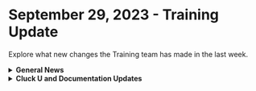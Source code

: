 # September 29, 2023 - Training Update

Explore what new changes the Training team has made in the last week.

<details>

<summary><strong>General News</strong></summary>

* Game Tip for the Week: Prepare yourself for the onslaught of games coming in October like Spider-Man 2, Super Mario Wonder, Forza, and Assassin's Creed Mirage! Hope you've finished more than 10% of Baldur's Gate and Starfield! poor Adam will catch up one day...
* Shoutouts to everyone who joined us in training this week! We appreciate your feedback as we continue to build out new training experiences. We'll be at it again next week with the same bat time, and same bat channels:
  * Mondays: Rewst 101 @ 12pm EST + Rewst 104 @ 1:15pm EST
  * Tuesdays: Rewst 102 @ 12pm EST + Rewst 105 @ 1:15pm EST
  * Wednesdays: Rewst 103 @ 12pm EST + Rewst 106 @ 1:15pm EST
  * Thursdays: ROC AMA @ 11am EST
* Join us in our new [Cluck-U Discord channel](https://discord.com/channels/936789089703845988/1121465945295167588) if you have any questions, comments, or concerns!

</details>

<details>

<summary><strong>Cluck U and Documentation Updates</strong></summary>

**Cluck University**

* Minor fixes to steps in Cluck U exercise steps based on feedback.
* Updated the [Hello World](../../../cluck-university/getting-started/hello-world.md) exercise steps for clarity.

**Documentation**

* [Open Mic - September 22nd Video and Page Added](../../roc-open-mics/2023-roc-open-mics/september-22-2023-efficient-onboarding-custom-integrations-and-sql-magic.md)
* Shoutouts to Kevin Grube and Kelvin for contributing to the docs this week! For those who missed it, we're building out the ability to contribute to our docs, [starting with updates and fixes](../../../community-corner/how-to-contribute/).&#x20;
* Updates and Fixes
  * Updated the URL note on the [Connectwise Pod Configuration](../../../documentation/integrations/psa/connectwise-manage/pod-configuration.md) page.
  * Added note about post-modification behavior note on [Best Practices for Microsoft Integrations](../../../documentation/integrations/cloud/microsoft-cloud-integration-bundle/authorization-best-practices.md)
  * Added Read-only information on the [How to Add or Remove Users](../../../documentation/user-management/how-to-add-and-remove-users.md) and [Roles](../../../documentation/user-management/roles.md) pages.
  * Updated the Bring Your Own Database script on the [Database Integration Setup](../../../documentation/integrations/database/database-integration-setup.md) page.

</details>
